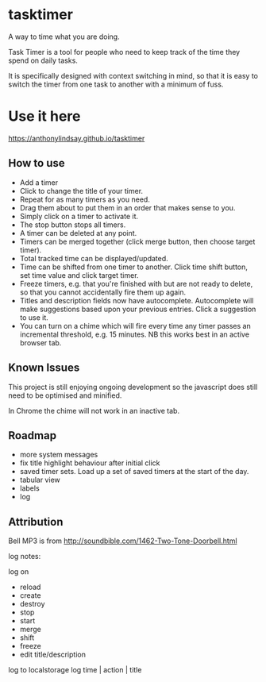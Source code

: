 tasktimer
=========

A way to time what you are doing.

Task Timer is a tool for people who need to keep track of the time they spend on daily tasks.

It is specifically designed with context switching in mind, so that it is easy to switch the timer from one task to another with a minimum of fuss.

Use it here
===========

https://anthonylindsay.github.io/tasktimer

How to use
-------------

- Add a timer
- Click to change the title of your timer.
- Repeat for as many timers as you need.
- Drag them about to put them in an order that makes sense to you.
- Simply click on a timer to activate it.
- The stop button stops all timers.
- A timer can be deleted at any point.
- Timers can be merged together (click merge button, then choose target timer).
- Total tracked time can be displayed/updated.
- Time can be shifted from one timer to another. Click time shift button, set time value and click target timer.
- Freeze timers, e.g. that you're finished with but are not ready to delete, so that you cannot accidentally fire them up again.
- Titles and description fields now have autocomplete. Autocomplete will make suggestions based upon your previous entries. Click a suggestion to use it.
- You can turn on a chime which will fire every time any timer passes an incremental threshold, e.g. 15 minutes. NB this works best in an active browser tab.

Known Issues
--------------

This project is still enjoying ongoing development so the javascript does still need to be optimised and minified.

In Chrome the chime will not work in an inactive tab.

Roadmap
---------

- more system messages
- fix title highlight behaviour after initial click
- saved timer sets. Load up a set of saved timers at the start of the day.
- tabular view
- labels
- log


Attribution
-----------

Bell MP3 is from http://soundbible.com/1462-Two-Tone-Doorbell.html


log notes:

log on
 - reload
 - create
 - destroy
 - stop
 - start
 - merge
 - shift
 - freeze
 - edit title/description

 log to localstorage
 log time | action | title
